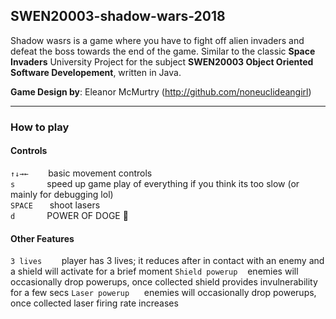 ## SWEN20003-shadow-wars-2018

Shadow wasrs is a game where you have to fight off alien invaders and defeat the boss towards the end of the game. Similar to the classic **Space Invaders**
University Project for the subject **SWEN20003 Object Oriented Software Developement**, written in Java.

**Game Design by**: Eleanor McMurtry (http://github.com/noneuclideangirl)

---

### How to play

#### Controls

`↑↓→←`     &nbsp;&nbsp;&nbsp;&nbsp;&nbsp;&nbsp; basic movement controls  
`s`        &nbsp;&nbsp;&nbsp;&nbsp;&nbsp;&nbsp;&nbsp;&nbsp;&nbsp;&nbsp;&nbsp; speed up game play of everything if you think its too slow (or mainly for debugging lol)  
`SPACE `   &nbsp;&nbsp;&nbsp;&nbsp;shoot lasers  
`d`        &nbsp;&nbsp;&nbsp;&nbsp;&nbsp;&nbsp;&nbsp;&nbsp;&nbsp;&nbsp;&nbsp; POWER OF DOGE :dog:  

#### Other Features

`3 lives`  &nbsp;&nbsp;&nbsp;&nbsp;&nbsp;&nbsp; player has 3 lives; it reduces after in contact with an enemy and a shield will activate for a brief moment
`Shield powerup` &nbsp;&nbsp;   enemies will occasionally drop powerups, once collected shield provides invulnerability for a few secs
`Laser powerup` &nbsp;&nbsp;&nbsp;&nbsp; enemies will occasionally drop powerups, once collected laser firing rate increases

